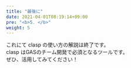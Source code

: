 ```yaml
---
title: "最後に"
date: 2021-04-01T08:19:14+09:00
pre: "<b>5. </b>"
weight: 5
---
```

これにて clasp の使い方の解説は終了です。  
clasp はGASのチーム開発で必須となるツールです。  
ぜひ、活用してみてください！
